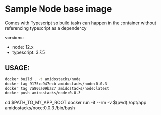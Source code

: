 # Sample Node base image

Comes with Typescript so build tasks can happen in the container without referencing typescript as a dependency

versions:
  - node: 12.x
  - typescript: 3.7.5


USAGE:
---


```bash
docker build . -t amidostacks/node
docker tag 9175cc947ecb amidostacks/node:0.0.3
docker tag 7a80ca09ba27 amidostacks/node:latest
docker push amidostacks/node:0.0.3
```

cd $PATH_TO_MY_APP_ROOT
docker run -it --rm -v $(pwd):/opt/app amidostacks/node:0.0.3 /bin/bash
